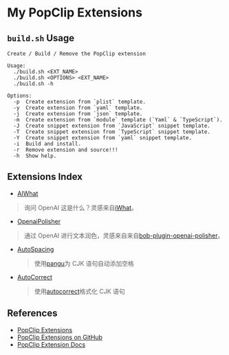 # My PopClip Extensions

## `build.sh` Usage

```
Create / Build / Remove the PopClip extension

Usage:
  ./build.sh <EXT_NAME>
  ./build.sh <OPTIONS> <EXT_NAME>
  ./build.sh -h

Options:
  -p  Create extension from `plist` template.
  -y  Create extension from `yaml` template.
  -j  Create extension from `json` template.
  -m  Create extension from `module` template (`Yaml` & `TypeScript`).
  -J  Create snippet extension from `JavaScript` snippet template.
  -T  Create snippet extension from `TypeScript` snippet template.
  -Y  Create snippet extension from `yaml` snippet template.
  -i  Build and install.
  -r  Remove extension and source!!!
  -h  Show help.
```

## Extensions Index

- [AIWhat](./dist/AIWhat.popclipextz)

> 询问 OpenAI 这是什么？灵感来自[iWhat](https://github.com/yihong0618/iWhat)。

- [OpenaiPolisher](./dist/OpenaiPolisher.popclipextz)

> 通过 OpenAI 进行文本润色，灵感来自来自[bob-plugin-openai-polisher](https://github.com/yetone/bob-plugin-openai-polisher)。

- [AutoSpacing](./dist/AutoSpacing.popclipextz)

  > 使用[pangu](https://github.com/vinta/pangu.js)为 CJK 语句自动添加空格

- [AutoCorrect](./dist/AutoCorrect.popclipextz)

  > 使用[autocorrect](https://github.com/huacnlee/autocorrect)格式化 CJK 语句

## References

- [PopClip Extensions][popext-website]
- [PopClip Extensions on GitHub][popext-github]
- [PopClip Extension Docs][docs]

[popext-website]: https://www.popclip.app/extensions/
[popext-github]: https://github.com/pilotmoon/PopClip-Extensions
[docs]: https://www.popclip.app/dev/


